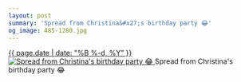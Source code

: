 ```yaml
---
layout: post
summary: 'Spread from Christina&#x27;s birthday party 😂'
og_image: 485-1280.jpg
---
```


<p>
 <time>
  <a href="/485">
   {{ page.date | date: "%B %-d, %Y" }}
  </a>
 </time>
 <a href="/485">
  <img alt="Spread from Christina's birthday party 😂" sizes="(min-width: 700px) 50vw, calc(100vw - 2rem)" src="{{ site.assets_url }}/485-640.jpg" srcset="{{ site.assets_url }}/485-1280.jpg 1280w, {{ site.assets_url }}/485-960.jpg 960w, {{ site.assets_url }}/485-640.jpg 640w, {{ site.assets_url }}/485-320.jpg 320w"/>
 </a>
 <span>
  Spread from Christina's birthday party 😂
 </span>
</p>
